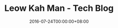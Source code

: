---
date: 2016-07-24T00:00:00+08:00
description: "Leow Kah Man - Tech Blog"
license: ""
licenseLink: ""
sitelink: https://www.leowkahman.com/
tags:
- personal
- blog
thumbnail: /img/leowkahman-tn.png
title: Leow Kah Man - Tech Blog
---